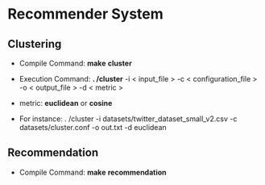 # Recommender System

## Clustering

* Compile Command: **make** **cluster**
* Execution Command: **. /cluster** -i < input_file > -c < configuration_file > -o < output_file > -d < metric >

* metric: **euclidean** or **cosine**

- For instance: . /cluster -i datasets/twitter_dataset_small_v2.csv -c datasets/cluster.conf -o out.txt -d euclidean

## Recommendation

* Compile Command: **make** **recommendation**
